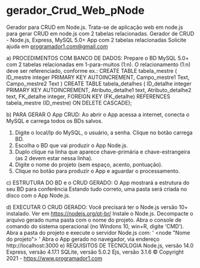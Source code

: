 # gerador_Crud_Web_pNode
Gerador para CRUD em Node.js. Trata-se de aplicação web em node.js para gerar CRUD em node.js com 2 tabelas relacionadas.
Gerador de CRUD - Node.js, Express, MySQL 5.0+
App com 2 tabelas relacionadas
Solicite ajuda em programador1.com@gmail.com

a) PROCEDIMENTOS COM BANCO DE DADOS:
Prepare o BD MySQL 5.0+ com 2 tabelas relacionadas em 1-para-muitos (1:n).
O relacionamento (1:n) deve ser referenciado, conforme ex.:
CREATE TABLE tabela_mestre ( ID_mestre integer PRIMARY KEY AUTOINCREMENT, Campo_mestre1 Text, Campo_mestre2 Text )
CREATE TABLE tabela_detalhes ( ID_detalhe integer PRIMARY KEY AUTOINCREMENT, Atributo_detalhe1 text, Atributo_detalhe2 text, FK_detalhe integer, FOREIGN KEY (FK_detalhe) REFERENCES tabela_mestre (ID_mestre) ON DELETE CASCADE);

b) PARA GERAR O App CRUD:
Ao abrir o App acessa a internet, conecta o MySQL e carrega todos os BDs salvos.
1) Digite o local/Ip do MySQL, o usuário, a senha. Clique no botão carrega BD.
2) Escolha o BD que vai produzir o App Node.js.
3) Duplo clique na linha que aparece chave-primária e chave-estrangeira (as 2 devem estar nessa linha).
4) Digite o nome do projeto (sem espaço, acento, pontuação).
5) Clique no botão para produzir o App e aguardar o processamento.

c) ESTRUTURA DO BD e o CRUD GERADO:
O App mostrará a estrutura do seu BD para conferência
Estando tudo correto, uma pasta será criada no disco com o App Node.js.

d) EXECUTAR O CRUD GERADO:
Você precisará ter o Node.js versão 10+ instalado. Ver em https://nodejs.org/pt-br/
Instale o Node.js.
Decompacte o arquivo gerado numa pasta com o nome do projeto.
Abra o console de comando do sistema operacional (no Windons 10, win+R, digite 'CMD').
Abra a pasta do projeto e execute o servidor Node.js com: ' <node "Nome do projeto"> '
Abra o App gerado no navegador, via endereço http://localhost:3000
e) REQUISITOS DE TECNOLOGIA
Node.js, versão 14.0
Express, versão 4.17.1
SQLite, versão 5.0.2
Ejs, versão 3.1.6
© Copyright 2021 - https://www.programador1.com
